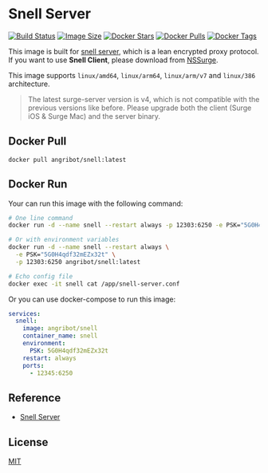 # Snell Server

[![Build Status](https://github.com/funnyzak/snell-server-docker/actions/workflows/docker_build.yml/badge.svg)](https://github.com/funnyzak/snell-server-docker/actions)
[![Image Size](https://img.shields.io/docker/image-size/funnyzak/snell-server)](https://hub.docker.com/r/funnyzak/snell-server/)
[![Docker Stars](https://img.shields.io/docker/stars/funnyzak/snell-server.svg?style=flat-square)](https://hub.docker.com/r/funnyzak/snell-server/)
[![Docker Pulls](https://img.shields.io/docker/pulls/funnyzak/snell-server.svg?style=flat-square)](https://hub.docker.com/r/funnyzak/snell-server/)
[![Docker Tags](https://img.shields.io/docker/v/funnyzak/snell-server?sort=semver&style=flat-square)](https://hub.docker.com/r/funnyzak/snell-server/)

 This image is built for [snell server](https://manual.nssurge.com/others/snell.html), which is a lean encrypted proxy protocol. If you want to use **Snell Client**, please download from [NSSurge](https://nssurge.com/).

This image supports `linux/amd64`, `linux/arm64`, `linux/arm/v7` and `linux/386` architecture.

> The latest surge-server version is v4, which is not compatible with the previous versions like before. Please upgrade both the client (Surge iOS & Surge Mac) and the server binary.

## Docker Pull

`docker pull angribot/snell:latest`

## Docker Run

Your can run this image with the following command:

```bash
# One line command
docker run -d --name snell --restart always -p 12303:6250 -e PSK="5G0H4qdf32mEZx32t" angribot/snell

# Or with environment variables
docker run -d --name snell --restart always \
  -e PSK="5G0H4qdf32mEZx32t" \
  -p 12303:6250 angribot/snell:latest

# Echo config file
docker exec -it snell cat /app/snell-server.conf
```

Or you can use docker-compose to run this image:

```yaml
services:
  snell:
    image: angribot/snell
    container_name: snell
    environment:
      PSK: 5G0H4qdf32mEZx32t
    restart: always
    ports:
      - 12345:6250
```

## Reference

- [Snell Server](https://manual.nssurge.com/others/snell.html)

## License

[MIT](LICENSE)
